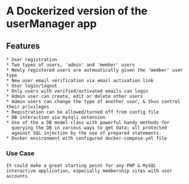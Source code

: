 # A Dockerized version of the userManager app

## Features 
    * User registration
    * Two types of users, 'admin' and 'member' users
    * Newly registered users are autmoatically given the 'member' user type
    * New user email verification via email activation link
  	* User login/logout
    * Only users with verified/activated emails can login
    * Admin user can create, edit or delete other users
    * Admin users can change the type of another user, & thus control their privileges
    * Registration can be allowed/turned off from config file
  	* DB interaction via mysqli extension
  	* Use of the a DB model class with powerful handy methods for 
      querying the DB in various ways to get data; all protected 
      against SQL injection by the use of prepared statements. 
    * Docker environment with configured docker-compose.yml file

### Use Case
    It could make a great starting point for any PHP & MySQL 
    interactive application, especially membership sites with user accounts
